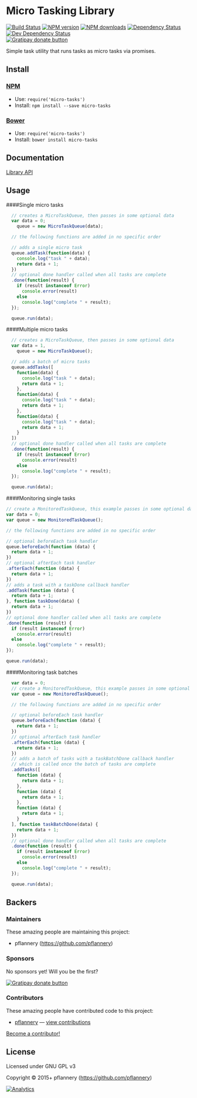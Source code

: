 
<!-- TITLE/ -->

# Micro Tasking Library

<!-- /TITLE -->


<!-- BADGES/ -->

[![Build Status](https://img.shields.io/travis/pflannery/micro-tasks/master.svg)](http://travis-ci.org/pflannery/micro-tasks "Check this project's build status on TravisCI")
[![NPM version](https://img.shields.io/npm/v/micro-tasks.svg)](https://npmjs.org/package/micro-tasks "View this project on NPM")
[![NPM downloads](https://img.shields.io/npm/dm/micro-tasks.svg)](https://npmjs.org/package/micro-tasks "View this project on NPM")
[![Dependency Status](https://img.shields.io/david/pflannery/micro-tasks.svg)](https://david-dm.org/pflannery/micro-tasks)
[![Dev Dependency Status](https://img.shields.io/david/dev/pflannery/micro-tasks.svg)](https://david-dm.org/pflannery/micro-tasks#info=devDependencies)<br/>
[![Gratipay donate button](https://img.shields.io/gratipay/pflannery.svg)](https://www.gratipay.com/pflannery/ "Donate weekly to this project using Gratipay")

<!-- /BADGES -->


<!-- DESCRIPTION/ -->

Simple task utility that runs tasks as micro tasks via promises.

<!-- /DESCRIPTION -->


<!-- INSTALL/ -->

## Install

### [NPM](http://npmjs.org/)
- Use: `require('micro-tasks')`
- Install: `npm install --save micro-tasks`

### [Bower](http://bower.io/)
- Use: `require('micro-tasks')`
- Install: `bower install micro-tasks`

<!-- /INSTALL -->


## Documentation

[Library API](http://pflannery.github.io/micro-tasks/)

## Usage

####Single micro tasks
```js
  // creates a MicroTaskQueue, then passes in some optional data
  var data = 0;
    queue = new MicroTaskQueue(data);

  // the following functions are added in no specific order

  // adds a single micro task
  queue.addTask(function(data) {
    console.log("task " + data);
    return data + 1;
  })
  // optional done handler called when all tasks are complete
  .done(function(result) {
    if (result instanceof Error)
      console.error(result)
    else
      console.log("complete " + result);
  });

  queue.run(data);
```

####Multiple micro tasks
```js
  // creates a MicroTaskQueue, then passes in some optional data
  var data = 1,
    queue = new MicroTaskQueue();

  // adds a batch of micro tasks
  queue.addTasks([
    function(data) {
      console.log("task " + data);
      return data + 1;
    },
    function(data) {
      console.log("task " + data);
      return data + 1;
    },
    function(data) {
      console.log("task " + data);
      return data + 1;
    }
  ])
  // optional done handler called when all tasks are complete
  .done(function(result) {
    if (result instanceof Error)
      console.error(result)
    else
      console.log("complete " + result);
  });

  queue.run(data);
```

####Monitoring single tasks
```js
// create a MonitoredTaskQueue, this example passes in some optional data
var data = 0;
var queue = new MonitoredTaskQueue();

// the following functions are added in no specific order

// optional beforeEach task handler
queue.beforeEach(function (data) {
  return data + 1;
})
// optional afterEach task handler
.afterEach(function (data) {
  return data + 1;
})
// adds a task with a taskDone callback handler
.addTask(function (data) {
  return data + 1;
}, function taskDone(data) {
  return data + 1;
})
// optional done handler called when all tasks are complete
.done(function (result) {
  if (result instanceof Error)
    console.error(result)
  else
    console.log("complete " + result);
});

queue.run(data);
```

####Monitoring task batches
```js
  var data = 0;
  // create a MonitoredTaskQueue, this example passes in some optional data
  var queue = new MonitoredTaskQueue();

  // the following functions are added in no specific order

  // optional beforeEach task handler
  queue.beforeEach(function (data) {
    return data + 1;
  })
  // optional afterEach task handler
  .afterEach(function (data) {
    return data + 1;
  })
  // adds a batch of tasks with a taskBatchDone callback handler
  // which is called once the batch of tasks are complete
  .addTasks([
    function (data) {
      return data + 1;
    },
    function (data) {
      return data + 1;
    },
    function (data) {
      return data + 1;
    }
  ], function taskBatchDone(data) {
    return data + 1;
  })
  // optional done handler called when all tasks are complete
  .done(function (result) {
    if (result instanceof Error)
      console.error(result)
    else
      console.log("complete " + result);
  });

  queue.run(data);
```

<!-- BACKERS/ -->

## Backers

### Maintainers

These amazing people are maintaining this project:

- pflannery (https://github.com/pflannery)

### Sponsors

No sponsors yet! Will you be the first?

[![Gratipay donate button](https://img.shields.io/gratipay/pflannery.svg)](https://www.gratipay.com/pflannery/ "Donate weekly to this project using Gratipay")

### Contributors

These amazing people have contributed code to this project:

- [pflannery](https://github.com/pflannery) — [view contributions](https://github.com/pflannery/micro-tasks/commits?author=pflannery)

[Become a contributor!](https://github.com/pflannery/micro-tasks/blob/master/CONTRIBUTING.md#files)

<!-- /BACKERS -->


<!-- LICENSE/ -->

## License

Licensed under GNU GPL v3

Copyright &copy; 2015+ pflannery (https://github.com/pflannery)

<!-- /LICENSE -->


[![Analytics](https://ga-beacon.appspot.com/UA-47157500-1/micro-task-queue/readme)](https://github.com/pflannery/micro-task-queue)
